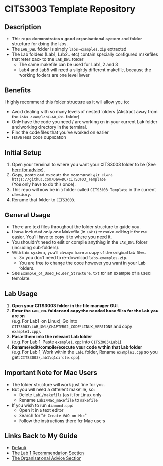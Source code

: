 # CITS3003 Template Repository

## Description
- This repo demonstrates a good organisational system and folder structure for doing the labs.
- The `LAB_DWL` folder is simply `labs-examples.zip` extracted
- The Lab folders (Lab1, Lab2.. etc) contain specially configured makefiles that refer back to the `LAB_DWL` folder
  - The same makefile can be used for Lab1, 2 and 3
  - Lab4 and Lab5 will need a slightly different makefile, because the working folders are one level lower


## Benefits
I highly recommend this folder structure as it will allow you to:
- Avoid dealing with so many levels of nested folders (Abstract away from the `labs-examples`/`LAB_DWL` folder)
- Only have the code you need / are working on in your current Lab folder and working directory in the terminal.
- Find the code files that you've worked on easier
- Have less code duplication


## Initial Setup
1. Open your terminal to where you want your CITS3003 folder to be (See [here for advice](https://docs.google.com/document/d/1mu-z7HbcocU0U21qmdsqrVXK6f_btW0oJq6AvEUAMcQ/edit#heading=h.42yr22ji4ygg)).
2. Copy, paste and execute the command: `git clone https://github.com/DavoDC/CITS3003_Template` 
<br /> (You only have to do this once).
3. This repo will now be in a folder called `CITS3003_Template` in the current directory.
4. Rename that folder to `CITS3003`.


## General Usage
- There are text files throughout the folder structure to guide you.
- I have included only one Makefile (in `Lab1`) to make editing it for me easier. You'll have to copy it to where you need it.
- You shouldn't need to edit or compile anything in the `LAB_DWL` folder (including sub-folders). 
- With this system, you’ll always have a copy of the original lab files:
   - So you don’t need to re-download `labs-examples.zip`.
   - You are free to change the code however you want in your Lab folders.
- See `Example_of_Used_Folder_Structure.txt` for an example of a used template.


## Lab Usage
1. **Open your CITS3003 folder in the file manager GUI**.
2. **Enter the `LAB_DWL` folder and copy the needed base files for the Lab you are on**
<br /> (e.g. For Lab1 (on Linux), Go into `CITS3003\LAB_DWL\CHAPTER02_CODE\LINUX_VERSIONS` and copy `example1.cpp`).
3. **Paste them into the relevant Lab folder** 
<br /> (e.g. For Lab 1, Paste `example1.cpp` into `CITS3003\Lab1`).
4. **Rename/edit/compile/execute your code within that Lab folder** 
<br /> (e.g. For Lab 1, Work within the `Lab1` folder, Rename `example1.cpp` so you get: `CITS3003\Lab1\q1circle.cpp`).


## Important Note for Mac Users
- The folder structure will work just fine for you.
- But you will need a different makefile, so:
    - Delete `Lab1/makefile` (as it for Linux only)
    - Rename `Lab1/Mac_makefile` to `makefile`
- If you wish to run `diamond.cpp`:
    - Open it in a text editor
    - Search for "`# Create VAO on Mac`"
    - Follow the instructions there for Mac users

## Links Back to My Guide
- [Default](https://docs.google.com/document/d/1mu-z7HbcocU0U21qmdsqrVXK6f_btW0oJq6AvEUAMcQ)
- [The Lab 1 Recommendation Section](https://docs.google.com/document/d/1mu-z7HbcocU0U21qmdsqrVXK6f_btW0oJq6AvEUAMcQ/edit#heading=h.n484gikc90x)
- [The Organisational Advice Section](https://docs.google.com/document/d/1mu-z7HbcocU0U21qmdsqrVXK6f_btW0oJq6AvEUAMcQ/edit#heading=h.8snhndvjpzls)
